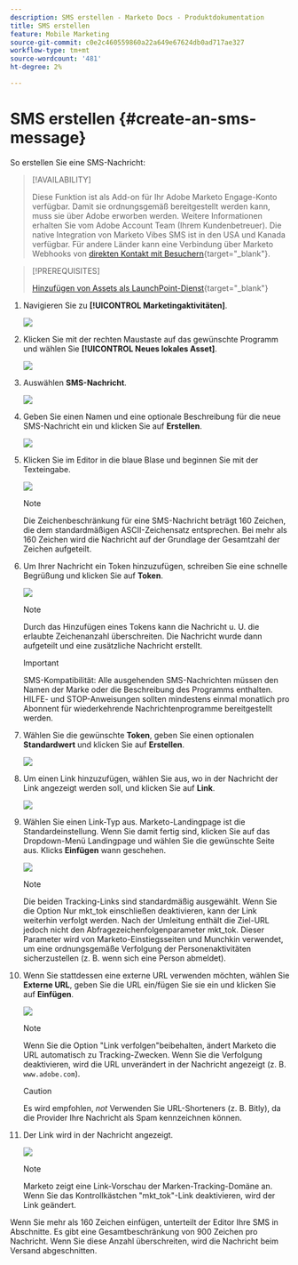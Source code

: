 ```yaml
---
description: SMS erstellen - Marketo Docs - Produktdokumentation
title: SMS erstellen
feature: Mobile Marketing
source-git-commit: c0e2c460559860a22a649e67624db0ad717ae327
workflow-type: tm+mt
source-wordcount: '481'
ht-degree: 2%

---
```


# SMS erstellen {#create-an-sms-message}

So erstellen Sie eine SMS-Nachricht:

>[!AVAILABILITY]
>
>Diese Funktion ist als Add-on für Ihr Adobe Marketo Engage-Konto verfügbar. Damit sie ordnungsgemäß bereitgestellt werden kann, muss sie über Adobe erworben werden. Weitere Informationen erhalten Sie vom Adobe Account Team (Ihrem Kundenbetreuer). Die native Integration von Marketo Vibes SMS ist in den USA und Kanada verfügbar. Für andere Länder kann eine Verbindung über Marketo Webhooks von [direkten Kontakt mit Besuchern](https://www.vibes.com/talk-to-sales){target="_blank"}.

>[!PREREQUISITES]
>
>[Hinzufügen von Assets als LaunchPoint-Dienst](/help/marketo/product-docs/mobile-marketing/admin/add-vibes-as-a-launchpoint-service.md){target="_blank"}

1. Navigieren Sie zu **[!UICONTROL Marketingaktivitäten]**.

   ![](assets/create-an-sms-message-1.png)

1. Klicken Sie mit der rechten Maustaste auf das gewünschte Programm und wählen Sie **[!UICONTROL Neues lokales Asset]**.

   ![](assets/create-an-sms-message-2.png)

1. Auswählen **SMS-Nachricht**.

   ![](assets/create-an-sms-message-3.png)

1. Geben Sie einen Namen und eine optionale Beschreibung für die neue SMS-Nachricht ein und klicken Sie auf **Erstellen**.

   ![](assets/create-an-sms-message-4.png)

1. Klicken Sie im Editor in die blaue Blase und beginnen Sie mit der Texteingabe.

   ![](assets/create-an-sms-message-5.png)

   >[!NOTE]
   >
   >Die Zeichenbeschränkung für eine SMS-Nachricht beträgt 160 Zeichen, die dem standardmäßigen ASCII-Zeichensatz entsprechen. Bei mehr als 160 Zeichen wird die Nachricht auf der Grundlage der Gesamtzahl der Zeichen aufgeteilt.

1. Um Ihrer Nachricht ein Token hinzuzufügen, schreiben Sie eine schnelle Begrüßung und klicken Sie auf **Token**.

   ![](assets/create-an-sms-message-6.png)

   >[!NOTE]
   >
   >Durch das Hinzufügen eines Tokens kann die Nachricht u. U. die erlaubte Zeichenanzahl überschreiten. Die Nachricht wurde dann aufgeteilt und eine zusätzliche Nachricht erstellt.

   >[!IMPORTANT]
   >
   >SMS-Kompatibilität: Alle ausgehenden SMS-Nachrichten müssen den Namen der Marke oder die Beschreibung des Programms enthalten. HILFE- und STOP-Anweisungen sollten mindestens einmal monatlich pro Abonnent für wiederkehrende Nachrichtenprogramme bereitgestellt werden.

1. Wählen Sie die gewünschte **Token**, geben Sie einen optionalen **Standardwert** und klicken Sie auf **Erstellen**.

   ![](assets/create-an-sms-message-7.png)

1. Um einen Link hinzuzufügen, wählen Sie aus, wo in der Nachricht der Link angezeigt werden soll, und klicken Sie auf **Link**.

   ![](assets/create-an-sms-message-8.png)

1. Wählen Sie einen Link-Typ aus. Marketo-Landingpage ist die Standardeinstellung. Wenn Sie damit fertig sind, klicken Sie auf das Dropdown-Menü Landingpage und wählen Sie die gewünschte Seite aus. Klicks **Einfügen** wann geschehen.

   ![](assets/create-an-sms-message-9.png)

   >[!NOTE]
   >
   >Die beiden Tracking-Links sind standardmäßig ausgewählt. Wenn Sie die Option Nur mkt_tok einschließen deaktivieren, kann der Link weiterhin verfolgt werden. Nach der Umleitung enthält die Ziel-URL jedoch nicht den Abfragezeichenfolgenparameter mkt_tok. Dieser Parameter wird von Marketo-Einstiegsseiten und Munchkin verwendet, um eine ordnungsgemäße Verfolgung der Personenaktivitäten sicherzustellen (z. B. wenn sich eine Person abmeldet).

1. Wenn Sie stattdessen eine externe URL verwenden möchten, wählen Sie **Externe URL**, geben Sie die URL ein/fügen Sie sie ein und klicken Sie auf **Einfügen**.

   ![](assets/create-an-sms-message-10.png)

   >[!NOTE]
   >
   >Wenn Sie die Option &quot;Link verfolgen&quot;beibehalten, ändert Marketo die URL automatisch zu Tracking-Zwecken. Wenn Sie die Verfolgung deaktivieren, wird die URL unverändert in der Nachricht angezeigt (z. B. `www.adobe.com`).

   >[!CAUTION]
   >
   >Es wird empfohlen, _not_ Verwenden Sie URL-Shorteners (z. B. Bitly), da die Provider Ihre Nachricht als Spam kennzeichnen können.

1. Der Link wird in der Nachricht angezeigt.

   ![](assets/create-an-sms-message-11.png)

   >[!NOTE]
   >
   >Marketo zeigt eine Link-Vorschau der Marken-Tracking-Domäne an. Wenn Sie das Kontrollkästchen &quot;mkt_tok&quot;-Link deaktivieren, wird der Link geändert.

Wenn Sie mehr als 160 Zeichen einfügen, unterteilt der Editor Ihre SMS in Abschnitte. Es gibt eine Gesamtbeschränkung von 900 Zeichen pro Nachricht. Wenn Sie diese Anzahl überschreiten, wird die Nachricht beim Versand abgeschnitten.
